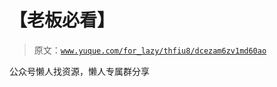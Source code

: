 # 【老板必看】

> 原文：[`www.yuque.com/for_lazy/thfiu8/dcezam6zv1md60ao`](https://www.yuque.com/for_lazy/thfiu8/dcezam6zv1md60ao)

<ne-p id="u82c1b262" data-lake-id="u82c1b262"><ne-text id="uddf5e7f4">公众号懒人找资源，懒人专属群分享</ne-text></ne-p>